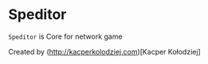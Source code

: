 # Speditor
`Speditor` is Core for network game

Created by (http://kacperkolodziej.com)[Kacper Kołodziej]







